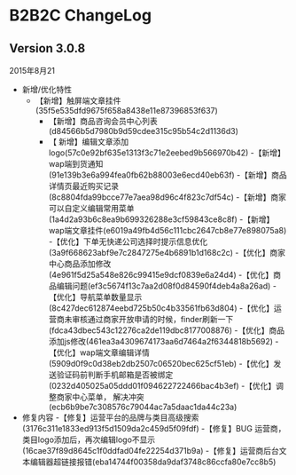 # B2B2C ChangeLog

## Version 3.0.8
2015年8月21

- 新增/优化特性
  - 【新增】触屏端文章挂件(35f5e535dfd9675f658a8438e11e87396853f637)
	- 【新增】商品咨询会员中心列表(d84566b5d7980b9d59cdee315c95b54c2d1136d3)
	- 【 新增】编辑文章添加logo(57c0e92bf635e1313f3c71e2eebed9b566970b42)
        -【新增】wap端到货通知(91e139b3e6a994fea0fb62b88003e6ecd40eb63f)
	-【新增】商品详情页最近购买记录(8c8804fda99bcce77e7aea98d96c4f823c7df54c)
	-【新增】商家可以自定义编辑常用菜单(1a4d2a93b6c8ea9b699326288e3cf59843ce8c8f)
	-【新增】wap端文章挂件(e6019a49fb4d56c111cbc2647cb8e77e898075a8)
   -【优化】下单无快递公司选择时提示信息优化(3a9f668623abf9e7c2847275e4b6891b1d168c2c)
   -【优化】商家中心商品添加修改(4e961f5d25a548e826c99415e9dcf0839e6a24d4)
   -【优化】商品编辑问题(ef3c5674f13c7aa2d08f0d84590f4deb4a8a26ad)
   -【优化】导航菜单数量显示(8c427dec612874eebd725b50c4b33561fb63d804)
   -【优化】运营商未审核通过商家开放申请的时候，finder刷新一下(fdca43dbec543c12276ca2de119dbc8177008876)
   -【优化】商品添加js修改(461ea3a4309674173aa6d7464a2f6344818b5692)
   -【优化】wap端文章编辑详情(5909d0f9c0d38eb2db2507c06520bec625cf51eb)
   -【优化】发送验证码前判断手机邮箱是否被绑定(0232d405025a05ddd01f094622722466bac4b3ef)
   -【优化】调整商家中心菜单， 解决冲突(ecb6b9be7c308576c79044ac7a5daac1da44c23a)
- 修复内容
   -【修复】运营平台的品牌与类目高级搜索(3176c311e1833ed913f5d1509da2c459d5f09fdf)
   -【修复】BUG 运营商，类目logo添加后，再次编辑logo不显示(16cae37f89d8645c1f0ddfad04fe22254d371b9a)
   -【修复】运营商后台文本编辑器超链接报错(eba14744f00358da9daf3748c86ccfa80e7cc8b5)

